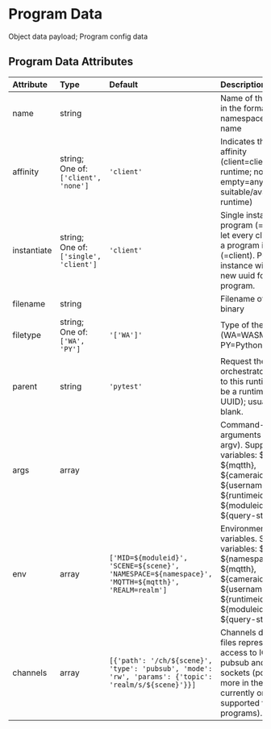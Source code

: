 
Program Data
============


Object data payload; Program config data

Program Data Attributes
------------------------

|Attribute|Type|Default|Description|Required|
| :--- | :--- | :--- | :--- | :--- |
|name|string||Name of the program in the format namespace/program-name|Yes|
|affinity|string; One of: ```['client', 'none']```|```'client'```|Indicates the module affinity (client=client's runtime; none or empty=any suitable/available runtime)|No|
|instantiate|string; One of: ```['single', 'client']```|```'client'```|Single instance of the program (=single), or let every client create a program instance (=client). Per client instance will create new uuid for each program.|Yes|
|filename|string||Filename of the entry binary|Yes|
|filetype|string; One of: ```['WA', 'PY']```|```'['WA']'```|Type of the program (WA=WASM or PY=Python)|Yes|
|parent|string|```'pytest'```|Request the orchestrator to deploy to this runtime (can be a runtime name or UUID); usually left blank.|Yes|
|args|array||Command-line arguments (passed in argv). Supports variables: ${scene}, ${mqtth}, ${cameraid}, ${username}, ${runtimeid}, ${moduleid}, ${query-string-key}|No|
|env|array|```['MID=${moduleid}', 'SCENE=${scene}', 'NAMESPACE=${namespace}', 'MQTTH=${mqtth}', 'REALM=realm']```|Environment variables. Supports variables: ${scene}, ${namespace}, ${mqtth}, ${cameraid}, ${username}, ${runtimeid}, ${moduleid}, ${query-string-key}|Yes|
|channels|array|```[{'path': '/ch/${scene}', 'type': 'pubsub', 'mode': 'rw', 'params': {'topic': 'realm/s/${scene}'}}]```|Channels describe files representing access to IO from pubsub and client sockets (possibly more in the future; currently only supported for WASM programs).|No|
